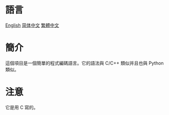 # 語言

[English](README.md) [简体中文](README.SC.md) [繁體中文](README.TC.md)

# 簡介

這個項目是一個簡單的程式編碼語言。它的語法與 C/C++ 類似并且也與 Python 類似。

# 注意

它是用 C 寫的。